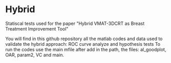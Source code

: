 # Hybrid
Statiscal tests used for the paper "Hybrid VMAT-3DCRT as Breast Treatment Improvement Tool"

You will find in this github repository all the matlab codes and data used to validate the hybrid approach: ROC curve analyze and hypothesis tests
To run the codes use the main mfile after add in the path, the files: al_goodplot, OAR, param2, VC and main.
